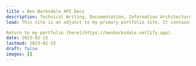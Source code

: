 ```yaml
---
title : Ben Barksdale API Docs
description: Technical Writing, Documentation, Information Architecture
lead: This site is an adjunct to my primary portfolio site. It contains my sample API documentation.

Return to my portfolio [here](https://benbarksdale.netlify.app).
date: 2023-02-15
lastmod: 2023-02-15
draft: false
images: []
---
```

